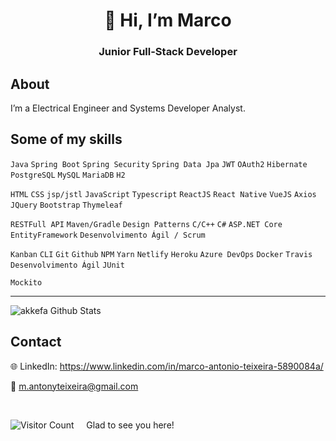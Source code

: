 <h1 align="center"> 🤝 Hi, I’m Marco </h1>

<h3 align="center">  Junior Full-Stack Developer </h3>

## About

I’m a Electrical Engineer and Systems Developer Analyst.

## Some of my skills

`Java` `Spring Boot` `Spring Security` `Spring Data Jpa` `JWT` `OAuth2` `Hibernate` `PostgreSQL` `MySQL` `MariaDB` `H2` 

`HTML` `CSS` `jsp/jstl` `JavaScript` `Typescript` `ReactJS` `React Native` `VueJS` `Axios` `JQuery` `Bootstrap` `Thymeleaf`

`RESTFull API` `Maven/Gradle` `Design Patterns` `C/C++` `C#` `ASP.NET Core` `EntityFramework`  `Desenvolvimento Ágil / Scrum`

`Kanban` `CLI` `Git` `Github` `NPM` `Yarn` `Netlify` `Heroku` `Azure DevOps` `Docker` `Travis` `Desenvolvimento Ágil` `JUnit`

`Mockito`

---

<img align="center" alt="akkefa Github Stats" src="https://github-readme-stats.vercel.app/api?username=MAntonioST&show_icons=true&hide_border=true" />

## Contact

🌐 LinkedIn: https://www.linkedin.com/in/marco-antonio-teixeira-5890084a/

📧 m.antonyteixeira@gmail.com

<br/>
<p align='left'>

![Visitor Count](https://profile-counter.glitch.me/MAntonioST/count.svg)  &nbsp;&nbsp;&nbsp; Glad to see you here!

</p>
